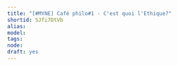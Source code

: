 ```yaml
---
title: "[#MYNE] Café philo#1 - C'est quoi l'Ethique?"
shortid: SJfi7DtVb
alias: 
model: 
tags: 
node: 
draft: yes
--- 
```

 